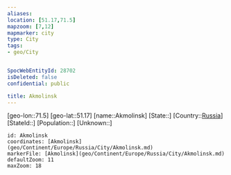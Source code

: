 ```yaml
---
aliases: 
location: [51.17,71.5]
mapzoom: [7,12] 
mapmarker: city 
type: City
tags:
- geo/City


SpocWebEntityId: 28702
isDeleted: false
confidential: public

title: Akmolinsk
---
```

[geo-lon::71.5]
[geo-lat::51.17]
[name::Akmolinsk]
[State::]
[Country::[Russia](geo/Continent/Europe/Russia.md)]
[StateId::]
[Population::]
[Unknown::]


```leaflet
id: Akmolinsk
coordinates: [Akmolinsk](geo/Continent/Europe/Russia/City/Akmolinsk.md)
markerFile: [Akmolinsk](geo/Continent/Europe/Russia/City/Akmolinsk.md)
defaultZoom: 11 
maxZoom: 18
```


